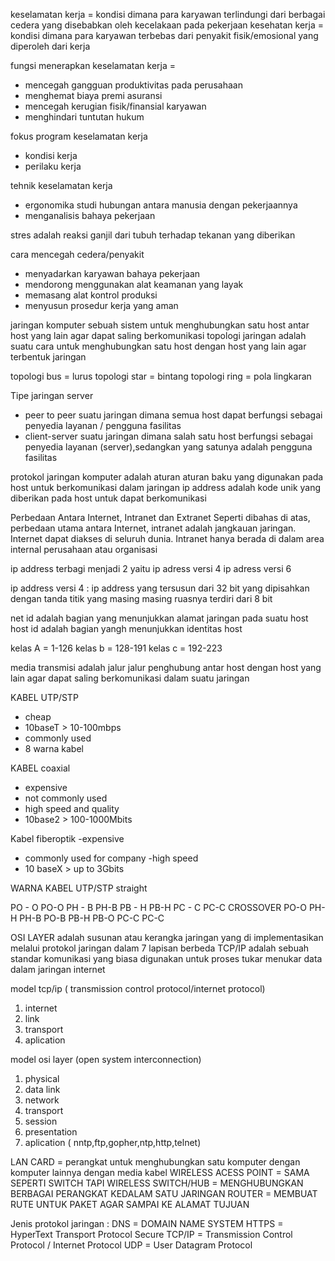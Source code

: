 keselamatan kerja = kondisi dimana para karyawan terlindungi dari berbagai cedera yang disebabkan oleh kecelakaan pada pekerjaan
kesehatan kerja = kondisi dimana para karyawan terbebas dari penyakit fisik/emosional yang diperoleh dari kerja

fungsi menerapkan keselamatan kerja =
- mencegah gangguan produktivitas pada perusahaan
- menghemat biaya premi asuransi
- mencegah kerugian fisik/finansial karyawan
- menghindari tuntutan hukum

fokus program keselamatan kerja 
- kondisi kerja
- perilaku kerja

tehnik keselamatan kerja 
- ergonomika
studi hubungan antara manusia dengan pekerjaannya
- menganalisis bahaya pekerjaan

stres adalah reaksi ganjil dari tubuh terhadap tekanan yang diberikan

cara mencegah cedera/penyakit

- menyadarkan karyawan bahaya pekerjaan
- mendorong menggunakan alat keamanan yang layak
- memasang alat kontrol produksi
- menyusun prosedur kerja yang aman

jaringan komputer
sebuah sistem untuk menghubungkan satu host antar host yang lain agar dapat saling berkomunikasi
topologi jaringan
adalah suatu cara untuk menghubungkan satu host dengan host yang lain agar terbentuk jaringan

topologi bus = lurus
topologi star = bintang
topologi ring = pola lingkaran

Tipe jaringan server
- peer to peer
suatu jaringan dimana semua host dapat berfungsi sebagai penyedia layanan / pengguna fasilitas
- client-server
suatu jaringan dimana salah satu host berfungsi sebagai penyedia layanan (server),sedangkan yang satunya adalah pengguna fasilitas


protokol jaringan komputer adalah aturan aturan baku yang digunakan pada host untuk berkomunikasi dalam jaringan
ip address adalah kode unik yang diberikan  pada host untuk dapat berkomunikasi

Perbedaan Antara Internet, Intranet dan Extranet Seperti dibahas di atas, perbedaan utama antara Internet, intranet adalah jangkauan jaringan. 
Internet dapat diakses di seluruh dunia. Intranet hanya berada di dalam area internal perusahaan atau organisasi

ip address terbagi menjadi 2 yaitu
ip adress versi 4
ip adress versi 6

ip address versi 4 :
ip address yang tersusun dari 32 bit yang dipisahkan dengan tanda titik yang masing masing ruasnya terdiri dari 8 bit

net id adalah bagian yang menunjukkan alamat jaringan pada suatu host
host id adalah bagian yangh menunjukkan identitas host

kelas A = 1-126
kelas b = 128-191
kelas c = 192-223

media transmisi adalah jalur jalur penghubung antar host dengan host yang lain agar dapat saling berkomunikasi dalam suatu jaringan

KABEL UTP/STP 
- cheap
- 10baseT > 10-100mbps
- commonly used
- 8 warna kabel

KABEL coaxial 
- expensive
- not commonly used
- high speed and quality
- 10base2 > 100-1000Mbits

Kabel fiberoptik
-expensive
- commonly used for company
-high speed 
- 10 baseX > up to 3Gbits

WARNA KABEL UTP/STP
straight 

PO - O	PO-O
PH - B	PH-B
PB - H	PB-H
PC - C	PC-C
CROSSOVER
PO-O	PH-H
PH-B	PO-B
PB-H	PB-O
PC-C	PC-C

OSI LAYER adalah susunan atau kerangka jaringan yang di implementasikan melalui protokol jaringan dalam 7 lapisan berbeda
TCP/IP adalah sebuah standar komunikasi yang biasa digunakan untuk proses tukar menukar data dalam jaringan internet

model tcp/ip ( transmission control protocol/internet protocol)
1. internet
2. link
3. transport
4. aplication

model osi layer (open system interconnection)
1. physical
2. data link
3. network
4. transport
5. session
6. presentation
7. aplication ( nntp,ftp,gopher,ntp,http,telnet)

LAN CARD = perangkat untuk menghubungkan satu komputer dengan komputer lainnya dengan media kabel
WIRELESS ACESS POINT = SAMA SEPERTI SWITCH TAPI WIRELESS
SWITCH/HUB = MENGHUBUNGKAN BERBAGAI PERANGKAT KEDALAM SATU JARINGAN
ROUTER = MEMBUAT RUTE UNTUK PAKET AGAR SAMPAI KE ALAMAT TUJUAN

Jenis protokol jaringan :
DNS = DOMAIN NAME SYSTEM
HTTPS = HyperText Transport Protocol Secure
TCP/IP = Transmission Control Protocol / Internet Protocol
UDP = User Datagram Protocol
